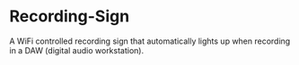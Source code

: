 # Recording-Sign
A WiFi controlled recording sign that automatically lights up when recording in a DAW (digital audio workstation).